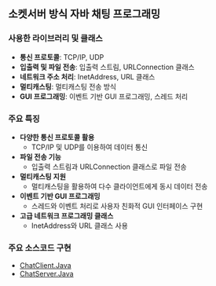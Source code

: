 ## 소켓서버 방식 자바 채팅 프로그래밍

### 사용한 라이브러리 및 클래스

- **통신 프로토콜**: TCP/IP, UDP
- **입출력 및 파일 전송**: 입출력 스트림, URLConnection 클래스
- **네트워크 주소 처리**: InetAddress, URL 클래스
- **멀티캐스팅**: 멀티캐스팅 전송 방식
- **GUI 프로그래밍**: 이벤트 기반 GUI 프로그래밍, 스레드 처리

### 주요 특징

- **다양한 통신 프로토콜 활용**
    - TCP/IP 및 UDP를 이용하여 데이터 통신
- **파일 전송 기능**
    - 입출력 스트림과 URLConnection 클래스로 파일 전송
- **멀티캐스팅 지원**
    - 멀티캐스팅을 활용하여 다수 클라이언트에게 동시 데이터 전송
- **이벤트 기반 GUI 프로그래밍**
    - 스레드와 이벤트 처리로 사용자 친화적 GUI 인터페이스 구현
- **고급 네트워크 프로그래밍 클래스**
    - InetAddress와 URL 클래스 사용

### 주요 소스코드 구현
- [ChatClient.Java](src/chattingprogramming/ChatClient.java)
- [ChatServer.Java](src/chattingprogramming/ChatServer.java)
